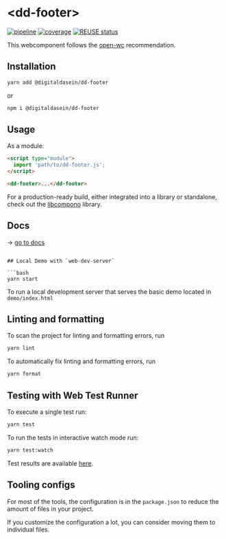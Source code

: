 <!--
SPDX-FileCopyrightText: 2022 Digital Dasein <https://digital-dasein.gitlab.io/>
SPDX-FileCopyrightText: 2022 Gerben Peeters <gerben@digitaldasein.org>
SPDX-FileCopyrightText: 2022 Senne Van Baelen <senne@digitaldasein.org>

SPDX-License-Identifier: MIT
-->

# \<dd-footer>

[![pipeline](https://gitlab.com/digital-dasein/software/html-presentations/dd-footer/badges/main/pipeline.svg?job=build&key_text=build)](https://gitlab.com/digital-dasein/software/html-presentations/dd-footer/-/pipelines)
[![coverage](https://gitlab.com/digital-dasein/software/html-presentations/dd-footer/badges/main/coverage.svg?job=test)](https://digital-dasein.gitlab.io/software/html-presentations/dd-footer/lcov-report/)
[![REUSE 
status](https://api.reuse.software/badge/gitlab.com/digital-dasein/software/html-presentations/dd-footer)](https://api.reuse.software/info/gitlab.com/digital-dasein/software/html-presentations/dd-footer)

This webcomponent follows the [open-wc](https://github.com/open-wc/open-wc) recommendation.

## Installation

```bash
yarn add @digitaldasein/dd-footer
```
or

```bash
npm i @digitaldasein/dd-footer
```

## Usage

As a module:

```html
<script type="module">
  import 'path/to/dd-footer.js';
</script>

<dd-footer>...</dd-footer>
```

For a production-ready build, either integrated into a library or standalone, 
check out the
[libcompono](https://gitlab.com/digital-dasein/software/html-presentations/libcompono) 
library.

## Docs

&rarr; [go to 
docs](https://digital-dasein.gitlab.io/software/html-presentations/dd-footer/docs/classes/DdFooter.html)
```

## Local Demo with `web-dev-server`

```bash
yarn start
```

To run a local development server that serves the basic demo located in 
`demo/index.html`

## Linting and formatting

To scan the project for linting and formatting errors, run

```bash
yarn lint
```

To automatically fix linting and formatting errors, run

```bash
yarn format
```

## Testing with Web Test Runner

To execute a single test run:

```bash
yarn test
```

To run the tests in interactive watch mode run:

```bash
yarn test:watch
```

Test results are available 
[here](https://digital-dasein.gitlab.io/software/html-presentations/dd-footer/lcov-report/).


## Tooling configs

For most of the tools, the configuration is in the `package.json` to reduce the amount of files in your project.

If you customize the configuration a lot, you can consider moving them to 
individual files.
